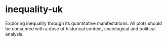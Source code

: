# inequality-uk
Exploring inequality through its quantitative manifestations. All plots should be consumed with a dose of historical context, sociological and political analysis. 
